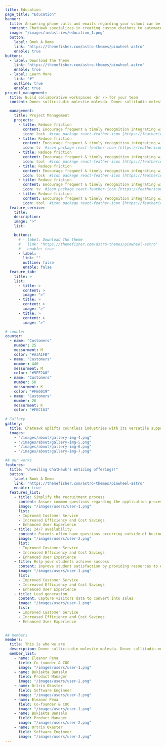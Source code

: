 ```yaml
---
title: Education
page_title: "Education"
banner:
  title: Answering phone calls and emails regarding your school can be time consuming
  content: ChatHawk specializes in creating custom chatbots to automate your school’s communication, saving you valuable time!
  image: "/images/industries/education_1.png"
  button:
    label: Book A Demo
    link: "https://themefisher.com/astro-themes/pinwheel-astro"
    enable: true
buttons:
  - label: Download The Theme
    link: "https://themefisher.com/astro-themes/pinwheel-astro"
    enable: true
  - label: Learn More
    link: "#"
    outline: true
    enable: true
project_management:
  title: Build collaborative workspaces <br /> for your team
  content: Donec sollicitudin molestie malesda. Donec sollitudin molestie malesuada. <br /> Mauris pellentesque nec, egestas non nisi. Cras ultricies .

  management:
    title: Project Management
    projects:
      - title: Reduce friction
        content: Encourage frequent & timely recognition integrating with communication tools
        icon: lock  #icon package react-feather-icon [https://feathericons.com/]
      - title: Reduce friction
        content: Encourage frequent & timely recognition integrating with communication tools
        icon: tv  #icon package react-feather-icon [https://feathericons.com/]
      - title: Reduce friction
        content: Encourage frequent & timely recognition integrating with communication tools
        icon: tool  #icon package react-feather-icon [https://feathericons.com/]
      - title: Reduce friction
        content: Encourage frequent & timely recognition integrating with communication tools
        icon: lock  #icon package react-feather-icon [https://feathericons.com/]
      - title: Reduce friction
        content: Encourage frequent & timely recognition integrating with communication tools
        icon: tv  #icon package react-feather-icon [https://feathericons.com/]
      - title: Reduce friction
        content: Encourage frequent & timely recognition integrating with communication tools
        icon: tool  #icon package react-feather-icon [https://feathericons.com/]
  feature_service:
    title: 
    description: 
    image: ">"
    list:

    buttons:
      # - label: Download The Theme
      #   link: "https://themefisher.com/astro-themes/pinwheel-astro"
      #   enable: true
      - label: 
        link: ""
        outline: false
        enable: false
  feature_tab:
    title: >
    list:
      - title: >
        content: >
        image: ">"
      - title: >
        content: >
        image: ">"
      - title: >
        content: >
        image: ">"

# counter
counter:
  - name: "Customers"
    number: 25
    messurment: M
    color: "#A3A1FB"
  - name: "Customers"
    number: 440
    messurment: M
    color: "#5EE2A0"
  - name: "Customers"
    number: 50
    messurment: K
    color: "#FE6019"
  - name: "Customers"
    number: 20
    messurment: K
    color: "#FEC163"
    
# Gallery
gallery:
  title: ChatHawk uplifts countless industries with its versatile support.
  images:
    - "/images/about/gallery-img-4.png"
    - "/images/about/gallery-img-5.png"
    - "/images/about/gallery-img-6.png"
    - "/images/about/gallery-img-7.png"

## our works
features:
  title: "Unveiling ChatHawk's enticing offerings!"
  button:
    label: Book A Demo
    link: "https://themefisher.com/astro-themes/pinwheel-astro"
    enable: true
  features_list:
    - title: Simplify the recruitment process 
      content: Answer common questions regarding the application process to attend your school
      image: "/images/users/user-1.png"
      list:
      - Improved Customer Service
      - Increased Efficiency and Cost Savings
      - Enhanced User Experience
    - title: 24/7 availability 
      content: Parents often have questions occurring outside of business hours. ChatHawks AI chatbot can answer questions at anytime!
      image: "/images/users/user-2.png"
      list:
      - Improved Customer Service
      - Increased Efficiency and Cost Savings
      - Enhanced User Experience
    - title: Help your students achieve success 
      content: Improve student satisfaction by providing resources to ease their education journey 
      image: "/images/users/user-1.png"
      list:
      - Improved Customer Service
      - Increased Efficiency and Cost Savings
      - Enhanced User Experience
    - title: Lead generation 
      content: Capture visitors data to convert into sales
      image: "/images/users/user-1.png"
      list:
      - Improved Customer Service
      - Increased Efficiency and Cost Savings
      - Enhanced User Experience
    

## members
members:
  title: This is who we are
  description: Donec sollicitudin molestie malesda. Donec sollitudin mol estie ultricies ligula sed magna dictum
  member_list:
    - name: Eleanor Pena
      field: Co-founder & COO
      image: "/images/users/user-1.png"
    - name: Bukiakta Bansalo
      field: Product Manager
      image: "/images/users/user-2.png"
    - name: Ortrin Okaster
      field: Software Engineer
      image: "/images/users/user-3.png"
    - name: Eleanor Pena
      field: Co-founder & COO
      image: "/images/users/user-1.png"
    - name: Bukiakta Bansalo
      field: Product Manager
      image: "/images/users/user-2.png"
    - name: Ortrin Okaster
      field: Software Engineer
      image: "/images/users/user-3.png"
---
```


